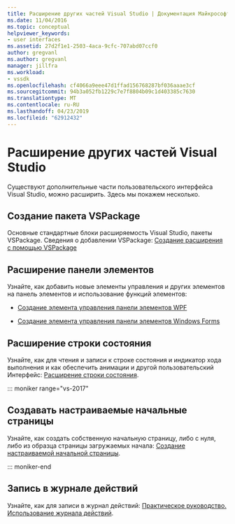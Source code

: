 ```yaml
---
title: Расширение других частей Visual Studio | Документация Майкрософт
ms.date: 11/04/2016
ms.topic: conceptual
helpviewer_keywords:
- user interfaces
ms.assetid: 27d2f1e1-2503-4aca-9cfc-707abd07ccf0
author: gregvanl
ms.author: gregvanl
manager: jillfra
ms.workload:
- vssdk
ms.openlocfilehash: cf4066a9eee47d1ffad156768287bf036aaae3cf
ms.sourcegitcommit: 94b3a052fb1229c7e7f8804b09c1d403385c7630
ms.translationtype: MT
ms.contentlocale: ru-RU
ms.lasthandoff: 04/23/2019
ms.locfileid: "62912432"
---
```

# <a name="extend-other-parts-of-visual-studio"></a>Расширение других частей Visual Studio

Существуют дополнительные части пользовательского интерфейса Visual Studio, можно расширить. Здесь мы покажем несколько.

## <a name="create-a-vspackage"></a>Создание пакета VSPackage

Основные стандартные блоки расширяемость Visual Studio, пакеты VSPackage.  Сведения о добавлении VSPackage: [Создание расширения с помощью VSPackage](../extensibility/creating-an-extension-with-a-vspackage.md)

## <a name="extend-the-toolbox"></a>Расширение панели элементов

Узнайте, как добавить новые элементы управления и других элементов на панель элементов и использование функций элементов:

- [Создание элемента управления панели элементов WPF](../extensibility/creating-a-wpf-toolbox-control.md)

- [Создание элемента управления панели элементов Windows Forms](../extensibility/creating-a-windows-forms-toolbox-control.md)

## <a name="extend-the-status-bar"></a>Расширение строки состояния

Узнайте, как для чтения и записи к строке состояния и индикатор хода выполнения и как обеспечить анимации и другой пользовательский Интерфейс: [Расширение строки состояния](../extensibility/extending-the-status-bar.md).

::: moniker range="vs-2017"

## <a name="create-custom-start-pages"></a>Создавать настраиваемые начальные страницы

Узнайте, как создать собственную начальную страницу, либо с нуля, либо из образца страницы загружаемых начала: [Создание настраиваемой начальной страницы](../extensibility/creating-a-custom-start-page.md).

::: moniker-end

## <a name="write-to-the-activity-log"></a>Запись в журнале действий

Узнайте, как для записи в журнал действий: [Практическое руководство. Использование журнала действий](../extensibility/how-to-use-the-activity-log.md).
